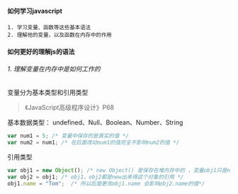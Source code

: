 #### 如何学习javascript

```
1. 学习变量、函数等这些基本语法
2. 理解他的变量，以及函数在内存中的作用
```

#### 如何更好的理解js的语法

###### 1. 理解变量在内存中是如何工作的

变量分为基本类型和引用类型
> 《JavaScript高级程序设计》P68

基本数据类型： undefined、Null、Boolean、Number、String

``` javascript
var num1 = 5; /* 变量中保存的是真实的值 */
var num2 = num1; /* 在后面改动num1的值完全不影响num2的值 */
```

引用类型

``` javascript
var obj1 = new Object(); /* new Object() 是保存在堆内存中的 ，变量obj1只是new出来得这个对象的引用*/
var obj2 = obj1; /* obj1，obj2都是new出来得这个对象的引用 */
obj1.name = "Tom";  /* 所以后面更改obj1.name 会影响obj2.name的值*/
```
